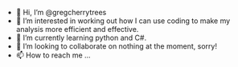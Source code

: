 - 👋 Hi, I’m @gregcherrytrees
- 👀 I’m interested in working out how I can use coding to make my analysis more efficient and effective.
- 🌱 I’m currently learning python and C#.
- 💞️ I’m looking to collaborate on nothing at the moment, sorry!
- 📫 How to reach me ...

<!---
gregcherrytrees/gregcherrytrees is a ✨ special ✨ repository because its `README.md` (this file) appears on your GitHub profile.
You can click the Preview link to take a look at your changes.
--->
